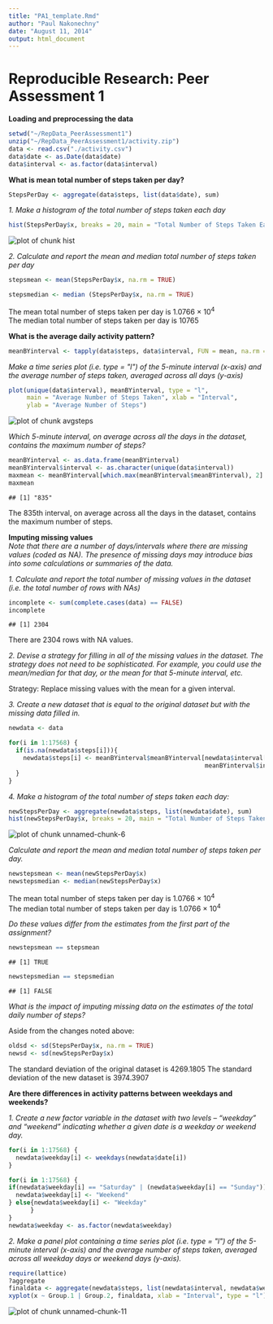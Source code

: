 ```yaml
---
title: "PA1_template.Rmd"
author: "Paul Nakonechny"
date: "August 11, 2014"
output: html_document
---  
```

  
  
Reproducible Research: Peer Assessment 1
============================================
  
  
**Loading and preprocessing the data**

```r
setwd("~/RepData_PeerAssessment1")
unzip("~/RepData_PeerAssessment1/activity.zip")
data <- read.csv("./activity.csv")
data$date <- as.Date(data$date)
data$interval <- as.factor(data$interval)
```
  
  
**What is mean total number of steps taken per day?**


```r
StepsPerDay <- aggregate(data$steps, list(data$date), sum)
```
  
  
*1. Make a histogram of the total number of steps taken each day*

```r
hist(StepsPerDay$x, breaks = 20, main = "Total Number of Steps Taken Each Day")
```

![plot of chunk hist](figure/hist.png) 
  
  
*2. Calculate and report the mean and median total number of steps taken per day*

```r
stepsmean <- mean(StepsPerDay$x, na.rm = TRUE)

stepsmedian <- median (StepsPerDay$x, na.rm = TRUE)
```
The mean total number of steps taken per day is  1.0766 &times; 10<sup>4</sup>  
The median total number of steps taken per day is 10765
  
  
**What is the average daily activity pattern?**  

```r
meanBYinterval <- tapply(data$steps, data$interval, FUN = mean, na.rm = TRUE)
```
  
  
*Make a time series plot (i.e. type = "l") of the 5-minute interval (x-axis) and the average number of steps taken, averaged across all days (y-axis)*


```r
plot(unique(data$interval), meanBYinterval, type = "l", 
     main = "Average Number of Steps Taken", xlab = "Interval", 
     ylab = "Average Number of Steps")
```

![plot of chunk avgsteps](figure/avgsteps.png) 
  
  
*Which 5-minute interval, on average across all the days in the dataset, contains the maximum number of steps?*

```r
meanBYinterval <- as.data.frame(meanBYinterval)
meanBYinterval$interval <- as.character(unique(data$interval))
maxmean <- meanBYinterval[which.max(meanBYinterval$meanBYinterval), 2] 
maxmean
```

```
## [1] "835"
```

The 835th interval, on average across all the days in the dataset, contains the maximum number of steps.
  
  
**Imputing missing values**  
*Note that there are a number of days/intervals where there are missing values (coded as NA). The presence of missing days may introduce bias into some calculations or summaries of the data.*  

*1. Calculate and report the total number of missing values in the dataset (i.e. the total number of rows with NAs)*  

```r
incomplete <- sum(complete.cases(data) == FALSE)
incomplete
```

```
## [1] 2304
```
There are 2304 rows with NA values.  
  
  
*2. Devise a strategy for filling in all of the missing values in the dataset. The strategy does not need to be sophisticated. For example, you could use the mean/median for that day, or the mean for that 5-minute interval, etc.*  
  
  
Strategy: Replace missing values with the mean for a given interval.

*3. Create a new dataset that is equal to the original dataset but with the missing data filled in.*

```r
newdata <- data

for(i in 1:17568) {
  if(is.na(newdata$steps[i])){
    newdata$steps[i] <- meanBYinterval$meanBYinterval[newdata$interval[i] == 
                                                      meanBYinterval$interval]
  }
}
```
  
  
*4. Make a histogram of the total number of steps taken each day:*  

```r
newStepsPerDay <- aggregate(newdata$steps, list(newdata$date), sum)
hist(newStepsPerDay$x, breaks = 20, main = "Total Number of Steps Taken Each Day")
```

![plot of chunk unnamed-chunk-6](figure/unnamed-chunk-6.png) 
  
  
*Calculate and report the mean and median total number of steps taken per day.* 


```r
newstepsmean <- mean(newStepsPerDay$x)
newstepsmedian <- median(newStepsPerDay$x)
```

The mean total number of steps taken per day is  1.0766 &times; 10<sup>4</sup>  
The median total number of steps taken per day is 1.0766 &times; 10<sup>4</sup>
  
  
*Do these values differ from the estimates from the first part of the assignment?* 

```r
newstepsmean == stepsmean
```

```
## [1] TRUE
```

```r
newstepsmedian == stepsmedian  
```

```
## [1] FALSE
```

*What is the impact of imputing missing data on the estimates of the total daily number of steps?*   

Aside from the changes noted above:


```r
oldsd <- sd(StepsPerDay$x, na.rm = TRUE)
newsd <- sd(newStepsPerDay$x)
```
The standard deviation of the original dataset is 4269.1805
The standard deviation of the new dataset is 3974.3907
  
  
**Are there differences in activity patterns between weekdays and weekends?**  

*1. Create a new factor variable in the dataset with two levels – “weekday” and “weekend” indicating whether a given date is a weekday or weekend day.*

```r
for(i in 1:17568) {
  newdata$weekday[i] <- weekdays(newdata$date[i])
}

for(i in 1:17568) {
if(newdata$weekday[i] == "Saturday" | (newdata$weekday[i] == "Sunday")){
  newdata$weekday[i] <- "Weekend"
} else{newdata$weekday[i] <- "Weekday"
      }
}
newdata$weekday <- as.factor(newdata$weekday)
```

  
*2. Make a panel plot containing a time series plot (i.e. type = "l") of the 5-minute interval (x-axis) and the average number of steps taken, averaged across all weekday days or weekend days (y-axis).*


```r
require(lattice)
?aggregate
finaldata <- aggregate(newdata$steps, list(newdata$interval, newdata$weekday), mean)
xyplot(x ~ Group.1 | Group.2, finaldata, xlab = "Interval", type = "l")
```

![plot of chunk unnamed-chunk-11](figure/unnamed-chunk-11.png) 

